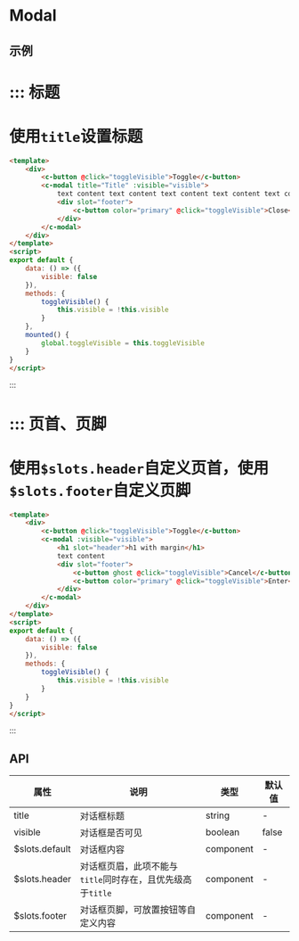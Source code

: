 # Modal

## 示例


::: 标题
===
使用`title`设置标题
===
```html
<template>
	<div>
		<c-button @click="toggleVisible">Toggle</c-button>
		<c-modal title="Title" :visible="visible">
			text content text content text content text content text content text content
			<div slot="footer">
				<c-button color="primary" @click="toggleVisible">Close</c-button>
			</div>
		</c-modal>
	</div>
</template>
<script>
export default {
	data: () => ({
		visible: false
	}),
	methods: {
		toggleVisible() {
			this.visible = !this.visible
		}
	},
	mounted() {
		global.toggleVisible = this.toggleVisible
	}
}
</script>
```
:::


::: 页首、页脚
===
使用`$slots.header`自定义页首，使用`$slots.footer`自定义页脚
===
```html
<template>
	<div>
		<c-button @click="toggleVisible">Toggle</c-button>
		<c-modal :visible="visible">
			<h1 slot="header">h1 with margin</h1>
			text content
			<div slot="footer">
				<c-button ghost @click="toggleVisible">Cancel</c-button>
				<c-button color="primary" @click="toggleVisible">Enter</c-button>
			</div>
		</c-modal>
	</div>
</template>
<script>
export default {
	data: () => ({
		visible: false
	}),
	methods: {
		toggleVisible() {
			this.visible = !this.visible
		}
	}
}
</script>
```
:::


## API

| 属性             | 说明                                   | 类型        | 默认值   |
| -------------- | ------------------------------------ | --------- | ----- |
| title          | 对话框标题                                | string    | -     |
| visible        | 对话框是否可见                              | boolean   | false |
| $slots.default | 对话框内容                                | component | -     |
| $slots.header  | 对话框页眉，此项不能与`title`同时存在，且优先级高于`title` | component | -     |
| $slots.footer  | 对话框页脚，可放置按钮等自定义内容                    | component | -     |
